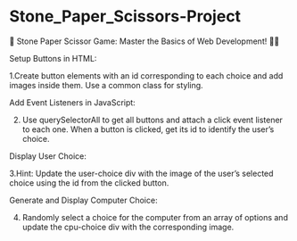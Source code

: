 # Stone_Paper_Scissors-Project
👾 Stone Paper Scissor Game: Master the Basics of Web Development! 👨‍💻

Setup Buttons in HTML:

1.Create button elements with an id corresponding to each choice and add images inside them. Use a common class for styling.

Add Event Listeners in JavaScript:

2. Use querySelectorAll to get all buttons and attach a click event listener to each one. When a button is clicked, get its id to identify the user’s choice.
   
Display User Choice:

3.Hint: Update the user-choice div with the image of the user’s selected choice using the id from the clicked button.

Generate and Display Computer Choice:

4. Randomly select a choice for the computer from an array of options and update the cpu-choice div with the corresponding image.
